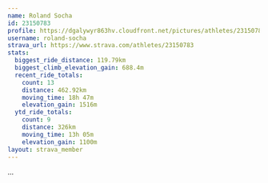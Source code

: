 ```yaml
---
name: Roland Socha
id: 23150783
profile: https://dgalywyr863hv.cloudfront.net/pictures/athletes/23150783/14745672/4/large.jpg
username: roland-socha
strava_url: https://www.strava.com/athletes/23150783
stats:
  biggest_ride_distance: 119.79km
  biggest_climb_elevation_gain: 688.4m
  recent_ride_totals:
    count: 13
    distance: 462.92km
    moving_time: 18h 47m
    elevation_gain: 1516m
  ytd_ride_totals:
    count: 9
    distance: 326km
    moving_time: 13h 05m
    elevation_gain: 1100m
layout: strava_member
--- 
```

...
